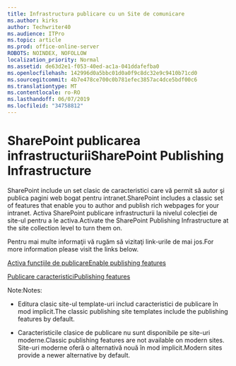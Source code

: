 ```yaml
---
title: Infrastructura publicare cu un Site de comunicare
ms.author: kirks
author: Techwriter40
ms.audience: ITPro
ms.topic: article
ms.prod: office-online-server
ROBOTS: NOINDEX, NOFOLLOW
localization_priority: Normal
ms.assetid: de63d2e1-f053-40ed-ac1a-041ddafefba0
ms.openlocfilehash: 142996d0a5bbc01d0a0f9c8dc32e9c9410b71cd0
ms.sourcegitcommit: 4b7e478ce700c0b781efec3857ac4dce5bdf00c6
ms.translationtype: MT
ms.contentlocale: ro-RO
ms.lasthandoff: 06/07/2019
ms.locfileid: "34758812"
---
```

# <a name="sharepoint-publishing-infrastructure"></a><span data-ttu-id="a1d6e-102">SharePoint publicarea infrastructurii</span><span class="sxs-lookup"><span data-stu-id="a1d6e-102">SharePoint Publishing Infrastructure</span></span>


<span data-ttu-id="a1d6e-103">SharePoint include un set clasic de caracteristici care vă permit să autor şi publica pagini web bogat pentru intranet.</span><span class="sxs-lookup"><span data-stu-id="a1d6e-103">SharePoint includes a classic set of features that enable you to author and publish rich webpages for your intranet.</span></span> <span data-ttu-id="a1d6e-104">Activa SharePoint publicare infrastructurii la nivelul colecției de site-ul pentru a le activa.</span><span class="sxs-lookup"><span data-stu-id="a1d6e-104">Activate the SharePoint Publishing Infrastructure at the site collection level to turn them on.</span></span>

<span data-ttu-id="a1d6e-105">Pentru mai multe informaţii vă rugăm să vizitaţi link-urile de mai jos.</span><span class="sxs-lookup"><span data-stu-id="a1d6e-105">For more information please visit the links below.</span></span>

[<span data-ttu-id="a1d6e-106">Activa funcţiile de publicare</span><span class="sxs-lookup"><span data-stu-id="a1d6e-106">Enable publishing features</span></span>](https://support.office.com/article/Enable-publishing-features-479677A6-8B33-4AC7-907D-071C1C7E4518)

[<span data-ttu-id="a1d6e-107">Publicare caracteristici</span><span class="sxs-lookup"><span data-stu-id="a1d6e-107">Publishing features</span></span>](https://support.office.com/article/Features-enabled-in-a-SharePoint-Online-publishing-site-3AB3810C-3C2C-4361-9D0E-0CBE666EA0B0?wt.mc_id=O365_Portal_MMaven#__toc336865553)

<span data-ttu-id="a1d6e-108">Note:</span><span class="sxs-lookup"><span data-stu-id="a1d6e-108">Notes:</span></span>

- <span data-ttu-id="a1d6e-109">Editura clasic site-ul template-uri includ caracteristici de publicare în mod implicit.</span><span class="sxs-lookup"><span data-stu-id="a1d6e-109">The classic publishing site templates include the publishing features by default.</span></span>

- <span data-ttu-id="a1d6e-110">Caracteristicile clasice de publicare nu sunt disponibile pe site-uri moderne.</span><span class="sxs-lookup"><span data-stu-id="a1d6e-110">Classic publishing features are not available on modern sites.</span></span> <span data-ttu-id="a1d6e-111">Site-uri moderne oferă o alternativă nouă în mod implicit.</span><span class="sxs-lookup"><span data-stu-id="a1d6e-111">Modern sites provide a newer alternative by default.</span></span>


